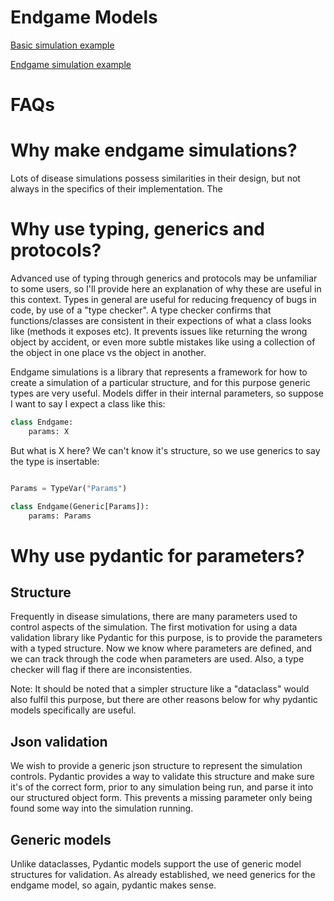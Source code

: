 # Endgame Models

[Basic simulation example](./examples/test_generic_sim.py)

[Endgame simulation example](./examples/test_endgame_sim.py)

# FAQs

# Why make endgame simulations?

Lots of disease simulations possess similarities in their design, but not always in the specifics of their
implementation. The 

# Why use typing, generics and protocols?

Advanced use of typing through generics and protocols may be unfamiliar to some users, so I'll provide
here an explanation of why these are useful in this context. Types in general are useful for reducing
frequency of bugs in code, by use of a "type checker". A type checker confirms that functions/classes are
consistent in their expections of what a class looks like (methods it exposes etc). It prevents issues like
returning the wrong object by accident, or even more subtle mistakes like using a collection of the object
in one place vs the object in another. 

Endgame simulations is a library that represents a framework for how to create a simulation of a particular
structure, and for this purpose generic types are very useful. Models differ in their internal parameters, so suppose I want to say I expect a class like this:

```py
class Endgame:
    params: X
```

But what is X here? We can't know it's structure, so we use generics to say the type is insertable:

```py

Params = TypeVar("Params")

class Endgame(Generic[Params]):
    params: Params
```

# Why use pydantic for parameters?

## Structure

Frequently in disease simulations, there are many parameters used to control aspects of the simulation.
The first motivation for using a data validation library like Pydantic for this purpose, is to provide
the parameters with a typed structure. Now we know where parameters are defined, and we can track through the
code when parameters are used. Also, a type checker will flag if there are inconsistenties.

Note: It should be noted that a simpler structure like a "dataclass" would also fulfil this purpose, but there
are other reasons below for why pydantic models specifically are useful.

## Json validation

We wish to provide a generic json structure to represent the simulation controls. Pydantic provides a way to
validate this structure and make sure it's of the correct form, prior to any simulation being run, and parse 
it into our structured object form. This prevents a missing parameter only being found some way into the 
simulation running.

## Generic models

Unlike dataclasses, Pydantic models support the use of generic model structures for validation. As already established,
we need generics for the endgame model, so again, pydantic makes sense.
